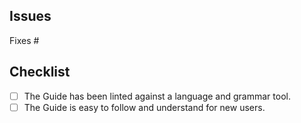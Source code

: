 ## Issues 

<!--- 
Add the following statement necessarily: 

Fixes #ISSUE_NUMBER 
-->

Fixes #

## Checklist 

- [ ] The Guide has been linted against a language and grammar tool.
- [ ] The Guide is easy to follow and understand for new users.
